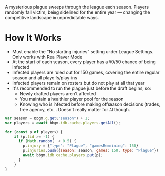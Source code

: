 A mysterious plague sweeps through the league each season. Players randomly fall victim, being sidelined for the entire year — changing the competitive landscape in unpredictable ways.

# How It Works
- Must enable the "No starting injuries" setting under League Settings. Only works with Real Player Mode
- At the start of each season, every player has a 50/50 chance of being infected
- Infected players are ruled out for 150 games, covering the entire regular season and all playoffs/play-ins
- Infected players remain on rosters but do not play at all that year
- It's recommended to run the plague just before the draft begins, so:
  - Newly drafted players aren’t affected
  - You maintain a healthier player pool for the season
  - Knowing who is infected before making offseason decisions (trades, free agency, etc.). Doesn't really matter for AI though.


```js
var season = bbgm.g.get("season") + 1;
var players = await bbgm.idb.cache.players.getAll();

for (const p of players) {
    if (p.tid >= -1) {
      if (Math.random() < 0.5) {
        p.injury = {"type": "Plague", "gamesRemaining": 150}
        p.injuries.push({season: season, games: 150, type: "Plague"})
        await bbgm.idb.cache.players.put(p);
      }
    }
}
```
